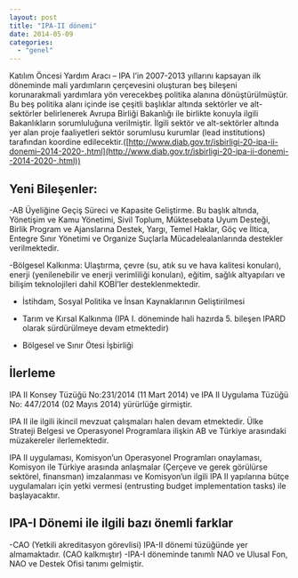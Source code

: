 ```yaml
---
layout: post
title: "IPA-II dönemi"
date: 2014-05-09
categories: 
  - "genel"
---
```


Katılım Öncesi Yardım Aracı – IPA I’in 2007-2013 yıllarını kapsayan ilk döneminde mali yardımların çerçevesini oluşturan beş bileşeni korunarakmali yardımlara yön verecekbeş politika alanına dönüştürülmüştür. Bu beş politika alanı içinde ise çeşitli başlıklar altında sektörler ve alt-sektörler belirlenerek Avrupa Birliği Bakanlığı ile birlikte konuyla ilgili Bakanlıkların sorumluluğuna verilmiştir. İlgili sektör ve alt-sektörler altında yer alan proje faaliyetleri sektör sorumlusu kurumlar (lead institutions) tarafından koordine edilecektir.([http://www.diab.gov.tr/isbirligi-20-ipa-ii-donemi–2014-2020-.html](http://www.diab.gov.tr/isbirligi-20-ipa-ii-donemi--2014-2020-.html))

## Yeni Bileşenler:

\-AB Üyeliğine Geçiş Süreci ve Kapasite Geliştirme. Bu başlık altında, Yönetişim ve Kamu Yönetimi, Sivil Toplum, Müktesebata Uyum Desteği, Birlik Program ve Ajanslarına Destek, Yargı, Temel Haklar, Göç ve İltica, Entegre Sınır Yönetimi ve Organize Suçlarla Mücadelealanlarında destekler verilmektedir.

\-Bölgesel Kalkınma: Ulaştırma, çevre (su, atık su ve hava kalitesi konuları), enerji (yenilenebilir ve enerji verimliliği konuları), eğitim, sağlık altyapıları ve bilişim teknolojileri dahil KOBİ’ler desteklenmektedir.

- İstihdam, Sosyal Politika ve İnsan Kaynaklarının Geliştirilmesi  
    
- Tarım ve Kırsal Kalkınma (IPA I. döneminde hali hazırda 5. bileşen IPARD olarak sürdürülmeye devam etmektedir)  
    
- Bölgesel ve Sınır Ötesi İşbirliği  
    

## İlerleme

IPA II Konsey Tüzüğü No:231/2014 (11 Mart 2014) ve IPA II Uygulama Tüzüğü No: 447/2014 (02 Mayıs 2014) yürürlüğe girmiştir.

IPA II ile ilgili ikincil mevzuat çalışmaları halen devam etmektedir. Ülke Strateji Belgesi ve Operasyonel Programlara ilişkin AB ve Türkiye arasındaki müzakereler ilerlemektedir.

IPA II uygulaması, Komisyon’un Operasyonel Programları onaylaması, Komisyon ile Türkiye arasında anlaşmalar (Çerçeve ve gerek görülürse sektörel, finansman) imzalanması ve Komisyon’un ilgili IPA II yapılarına bütçe uygulamaları için yetki vermesi (entrusting budget implementation tasks) ile başlayacaktır.

## IPA-I Dönemi ile ilgili bazı önemli farklar

\-CAO (Yetkili akreditasyon görevlisi) IPA-II dönemi tüzüğünde yer almamaktadır. (CAO kalkmıştır) -IPA-I döneminde tanımlı NAO ve Ulusal Fon, NAO ve Destek Ofisi tanımı gelmiştir.
